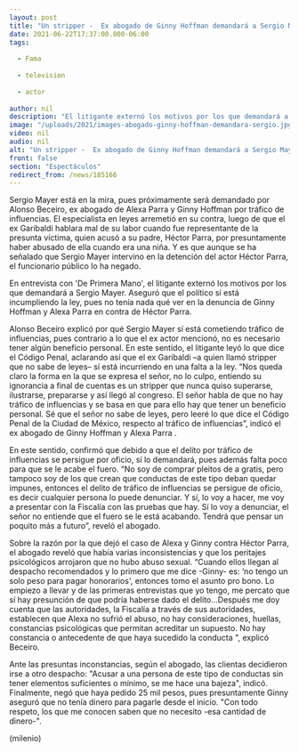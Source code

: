 ```yaml
---
layout: post
title: "Un stripper -  Ex abogado de Ginny Hoffman demandará a Sergio Mayer por tráfico de influencias"
date: 2021-06-22T17:37:00.000-06:00
tags:
  
  - Fama
  
  - television
  
  - actor
  
author: nil
description: "El litigante externó los motivos por los que demandará a Sergio Mayer. Aseguró que el político sí está incumpliendo la ley, pues no tenía nada qué ver en la denuncia de Ginny Hoffman y Alexa Parra en contra de Héctor Parra."
image: "/uploads/2021/images-abogado-ginny-hoffman-demandara-sergio.jpg"
video: nil
audio: nil
alt: "Un stripper -  Ex abogado de Ginny Hoffman demandará a Sergio Mayer por tráfico de influencias"
front: false
section: "Espectáculos"
redirect_from: /news/185166
---
```


Sergio Mayer está en la mira, pues próximamente será demandado por Alonso Beceiro, ex abogado de Alexa Parra y Ginny Hoffman por tráfico de influencias. El especialista en leyes arremetió en su contra, luego de que el ex Garibaldi hablara mal de su labor cuando fue representante de la presunta víctima, quien acusó a su padre, Héctor Parra, por presuntamente haber abusado de ella cuando era una niña. Y es que aunque se ha señalado que Sergio Mayer intervino en la detención del actor Héctor Parra, el funcionario público lo ha negado. 

En entrevista con 'De Primera Mano', el litigante externó los motivos por los que demandará a Sergio Mayer. Aseguró que el político sí está incumpliendo la ley, pues no tenía nada qué ver en la denuncia de Ginny Hoffman y Alexa Parra en contra de Héctor Parra. 

Alonso Beceiro explicó por qué Sergio Mayer sí está cometiendo tráfico de influencias, pues contrario a lo que el ex actor mencionó, no es necesario tener algún beneficio personal. En este sentido, el litigante leyó lo que dice el Código Penal, aclarando así que el ex Garibaldi –a quien llamó stripper que no sabe de leyes– sí está incurriendo en una falta a la ley. “Nos queda claro la forma en la que se expresa el señor, no lo culpo, entiendo su ignorancia a final de cuentas es un stripper que nunca quiso superarse, ilustrarse, prepararse y así llegó al congreso. El señor habla de que no hay tráfico de influencias y se basa en que para ello hay que tener un beneficio personal. Sé que el señor no sabe de leyes, pero leeré lo que dice el Código Penal de la Ciudad de México, respecto al tráfico de influencias”, indicó el ex abogado de Ginny Hoffman y Alexa Parra . 

En este sentido, confirmó que debido a que el delito por tráfico de influencias se persigue por oficio, sí lo demandará, pues además falta poco para que se le acabe el fuero. “No soy de comprar pleitos de a gratis, pero tampoco soy de los que crean que conductas de este tipo deban quedar impunes, entonces el delito de tráfico de influencias se persigue de oficio, es decir cualquier persona lo puede denunciar. Y sí, lo voy a hacer, me voy a presentar con la Fiscalía con las pruebas que hay. Sí lo voy a denunciar, el señor no entiende que el fuero se le está acabando. Tendrá que pensar un poquito más a futuro”, reveló el abogado.

Sobre la razón por la que dejó el caso de Alexa y Ginny contra Héctor Parra, el abogado reveló que había varias inconsistencias y que los peritajes psicológicos arrojaron que no hubo abuso sexual. “Cuando ellos llegan al despacho recomendados y lo primero que me dice -Ginny- es: ‘no tengo un solo peso para pagar honorarios', entonces tomo el asunto pro bono. Lo empiezo a llevar y de las primeras entrevistas que yo tengo, me percato que sí hay presunción de que podría haberse dado el delito…Después me doy cuenta que las autoridades, la Fiscalía a través de sus autoridades, establecen que Alexa no sufrió el abuso, no hay consideraciones, huellas, constancias psicológicas que permitan acreditar un supuesto. No hay constancia o antecedente de que haya sucedido la conducta ", explicó Beceiro. 

Ante las presuntas inconstancias, según el abogado, las clientas decidieron irse a otro despacho: "Acusar a una persona de este tipo de conductas sin tener elementos suficientes o mínimo, se me hace una bajeza", indicó. Finalmente, negó que haya pedido 25 mil pesos, pues presuntamente Ginny aseguró que no tenía dinero para pagarle desde el inicio. "Con todo respeto, los que me conocen saben que no necesito -esa cantidad de dinero-".

(milenio)